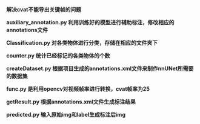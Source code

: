 **解决cvat不能导出关键帧的问题**

**auxiliary_annotation.py 利用训练好的模型进行辅助标注，修改相应的annotations文件**

**Classification.py 对各类物体进行分类，存储在相应的文件夹下**

**counter.py 统计已经标记的各类物体的个数**

**createDataset.py 根据项目生成的annotations.xml文件来制作nnUNet所需要的数据集**

**func.py 是利用opencv对视频帧率进行转换，cvat帧率为25**

**getResult.py 根据annotations.xml文件生成标注结果**

**predicted.py 输入原始img和label生成标注后img**
